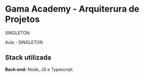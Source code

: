 
# Gama Academy - Arquiterura de Projetos 

SINGLETON

Aula - SINGLETON


## Stack utilizada


**Back-end:** Node, JS e Typescript.

